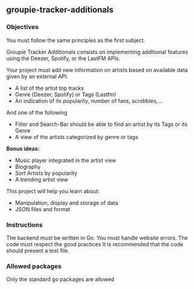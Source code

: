 ## groupie-tracker-additionals

### Objectives

You must follow the same principles as the first subject.

Groupie Tracker Additionals consists on implementing additional features using the Deezer, Spotify, or the LastFM APIs.

Your project must add new information on artists based on available data given by an external API.

- A list of the artist top tracks
- Genre (Deezer, Spotify) or Tags (Lastfm)
- An indication of its popularity, number of fans, scrobbles,...


And one of the following

- Filter and Search-Bar should be able to find an artist by its Tags or its Genre 
- A view of the artists categorized by genre or tags


**Bonus ideas:**

- Music player integrated in the artist view
- Biography
- Sort Artists by popularity
- A trending artist view

This project will help you learn about:
- Manipulation, display and storage of data
- JSON files and format

### Instructions
The backend must be written in Go.
You must handle website errors.
The code must respect the good practices
It is recommended that the code should present a test file.

### Allowed packages
Only the standard go packages are allowed